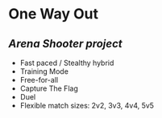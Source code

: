 # One Way Out
_Arena Shooter project_
---------------------

* Fast paced / Stealthy hybrid
* Training Mode
* Free-for-all
* Capture The Flag
* Duel
* Flexible match sizes: 2v2, 3v3, 4v4, 5v5
